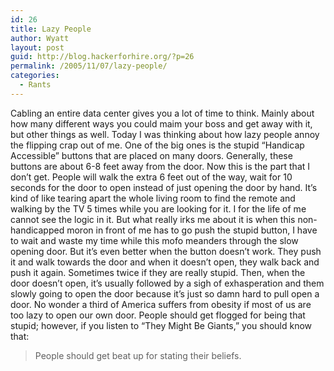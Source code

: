 ```yaml
---
id: 26
title: Lazy People
author: Wyatt
layout: post
guid: http://blog.hackerforhire.org/?p=26
permalink: /2005/11/07/lazy-people/
categories:
  - Rants
---
```

Cabling an entire data center gives you a lot of time to think. Mainly about how many different ways you could maim your boss and get away with it, but other things as well. Today I was thinking about how lazy people annoy the flipping crap out of me. One of the big ones is the stupid &#8220;Handicap Accessible&#8221; buttons that are placed on many doors. Generally, these buttons are about 6-8 feet away from the door. Now this is the part that I don&#8217;t get. People will walk the extra 6 feet out of the way, wait for 10 seconds for the door to open instead of just opening the door by hand. It&#8217;s kind of like tearing apart the whole living room to find the remote and walking by the TV 5 times while you are looking for it. I for the life of me cannot see the logic in it. But what really irks me about it is when this non-handicapped moron in front of me has to go push the stupid button, I have to wait and waste my time while this mofo meanders through the slow opening door. But it&#8217;s even better when the button doesn&#8217;t work. They push it and walk towards the door and when it doesn&#8217;t open, they walk back and push it again. Sometimes twice if they are really stupid. Then, when the door doesn&#8217;t open, it&#8217;s usually followed by a sigh of exhasperation and them slowly going to open the door because it&#8217;s just so damn hard to pull open a door. No wonder a third of America suffers from obesity if most of us are too lazy to open our own door. People should get flogged for being that stupid; however, if you listen to &#8220;They Might Be Giants,&#8221; you should know that:

> People should get beat up for stating their beliefs.